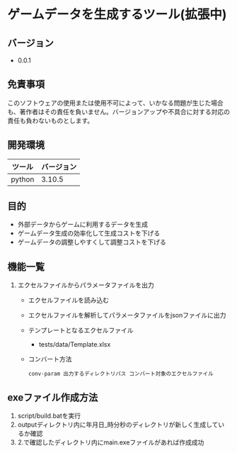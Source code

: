 # ゲームデータを生成するツール(拡張中)

## バージョン
- 0.0.1

## 免責事項

このソフトウェアの使用または使用不可によって、いかなる問題が生じた場合も、著作者はその責任を負いません。バージョンアップや不具合に対する対応の責任も負わないものとします。

## 開発環境
|ツール|バージョン|
|---|---|
|python|3.10.5|

## 目的
- 外部データからゲームに利用するデータを生成
- ゲームデータ生成の効率化して生成コストを下げる
- ゲームデータの調整しやすくして調整コストを下げる

## 機能一覧
1. エクセルファイルからパラメータファイルを出力

    - エクセルファイルを読み込む
    - エクセルファイルを解析してパラメータファイルをjsonファイルに出力
    
    - テンプレートとなるエクセルファイル
        - tests/data/Template.xlsx

    - コンバート方法

        ``
            conv-param 出力するディレクトリパス コンバート対象のエクセルファイル
        ``

## exeファイル作成方法
1. script/build.batを実行
1. outputディレクトリ内に年月日_時分秒のディレクトリが新しく生成しているか確認
1. 2.で確認したディレクトリ内にmain.exeファイルがあれば作成成功

